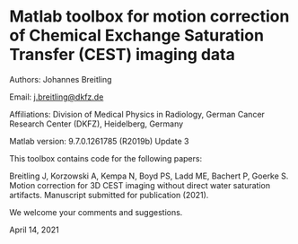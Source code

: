 # Matlab toolbox for motion correction of Chemical Exchange Saturation Transfer (CEST) imaging data

Authors: Johannes Breitling

Email: j.breitling@dkfz.de

Affiliations: Division of Medical Physics in Radiology, German Cancer Research Center (DKFZ), Heidelberg, Germany

Matlab version: 9.7.0.1261785 (R2019b) Update 3

This toolbox contains code for the following papers:

Breitling J, Korzowski A, Kempa N, Boyd PS, Ladd ME, Bachert P, Goerke S. Motion correction for 3D CEST imaging without direct water saturation artifacts. Manuscript submitted for publication (2021).

We welcome your comments and suggestions.

April 14, 2021
